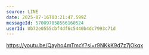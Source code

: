 ```yaml
---
source: LINE
date: 2025-07-16T03:21:47.599Z
messageId: 570097858566160524
userId: Ub72e0555cbf4df6c5440b4dc7993c71d
---
```


https://youtu.be/Qayho4mTmcY?si=r9NKkK9d7z7jOkqx